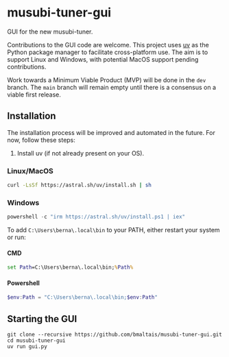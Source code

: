 # musubi-tuner-gui

GUI for the new musubi-tuner.

Contributions to the GUI code are welcome. This project uses [uv](https://github.com/astral-sh/uv) as the Python package manager to facilitate cross-platform use. The aim is to support Linux and Windows, with potential MacOS support pending contributions.

Work towards a Minimum Viable Product (MVP) will be done in the `dev` branch. The `main` branch will remain empty until there is a consensus on a viable first release.

## Installation

The installation process will be improved and automated in the future. For now, follow these steps:

1. Install uv (if not already present on your OS).

### Linux/MacOS

```sh
curl -LsSf https://astral.sh/uv/install.sh | sh
```

### Windows

```powershell
powershell -c "irm https://astral.sh/uv/install.ps1 | iex"
```

To add `C:\Users\berna\.local\bin` to your PATH, either restart your system or run:

#### CMD

```cmd
set Path=C:\Users\berna\.local\bin;%Path%
```

#### Powershell

```powershell
$env:Path = "C:\Users\berna\.local\bin;$env:Path"
```

## Starting the GUI

```shell
git clone --recursive https://github.com/bmaltais/musubi-tuner-gui.git
cd musubi-tuner-gui
uv run gui.py
```
